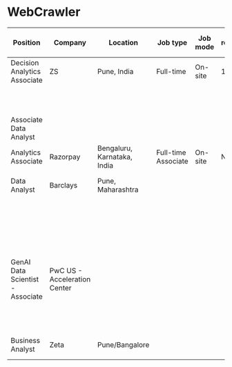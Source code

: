 # WebCrawler

|      Position        |       Company        |           Location              |      Job type    |       Job mode    |          Job requisition id          |          Years of experience        | Job link |
|-----------------|------------------------|---------------------------|-----------|----------|--------------------|---------------------|----------|
| Decision Analytics Associate | ZS | Pune, India | Full-time | On-site | 19207 | Up to 3 years | https://jobs.zs.com/jobs/19207?lang=en-us&jobsource=takeofftalent&utm_medium=takeofftalent&src=takeofftalent&p=eyJwYWdlVHlwZSI6ImpkIiwiY3ZTb3VyY2UiOiJjYXJlZXJzIiwicmVxSWQiOjI1MjMsInJlcXVlc3RlciI6eyJpZCI6IiIsImNvZGUiOiIiLCJuYW1lIjoiIn0sInBhZ2UiOiJjYXJlZXJzIiwiYnVmaWx0ZXIiOi0xLCJjdXN0b21GaWVsZHMiOnt9fQ==&lever-social=takeofftalentv&mode=takeofftalent&iis=takeofftalent&utm_medium=takeofftalent&jid=628472948216egfuewgfwe73972018340217040&src=takeofftalenttakeofftalent |
|  |  |  |  |  |  |  | https://jobs.empower.com/job/-/-/42743/60928288448?utm_source=takeofftalent&utm_medium=takeofftalent&utm_campaign=takeofftalent&src=takeofftalent&p=eyJwYWdlVHlwZSI6ImpkIiwiY3ZTb3VyY2UiOiJjYXJlZXJzIiwicmVxSWQiOjI1MjMsInJlcXVlc3RlciI6eyJpZCI6IiIsImNvZGUiOiIiLCJuYW1lIjoiIn0sInBhZ2UiOiJjYXJlZXJzIiwiYnVmaWx0ZXIiOi0xLCJjdXN0b21GaWVsZHMiOnt9fQ==&lever-social=takeofftalentv?&mode=takeofftalent&iis=takeofftalent&utm_medium=takeofftalent&jid=628472948216egfuewgfwe73972018340217040&src=takeofftalenttakeofftalent |
| Associate Data Analyst |  |  |  |  |  |  | https://workwithus.circlek.com/global/en/job/CIKCGLOBALR426168EXTERNALENGLOBAL/Associate-Data-Analyst?utm_source=takeofftalent&utm_medium=takeofftalent&utm_campaign=takeofftalent&src=takeofftalent&p=eyJwYWdlVHlwZSI6ImpkIiwiY3ZTb3VyY2UiOiJjYXJlZXJzIiwicmVxSWQiOjI1MjMsInJlcXVlc3RlciI6eyJpZCI6IiIsImNvZGUiOiIiLCJuYW1lIjoiIn0sInBhZ2UiOiJjYXJlZXJzIiwiYnVmaWx0ZXIiOi0xLCJjdXN0b21GaWVsZHMiOnt9fQ==&lever-social=takeofftalentv?&mode=takeofftalent&iis=takeofftalent&utm_medium=takeofftalent&jid=628472948216egfuewgfwe73972018340217040&src=takeofftalenttakeofftalent |
| Analytics Associate | Razorpay | Bengaluru, Karnataka, India | Full-time Associate | On-site | N/A | 0-3 years | https://www.linkedin.com/jobs/view/3917534646/?utm_source=takeofftalent&utm_medium=takeofftalent&utm_campaign=takeofftalent&src=takeofftalent&p=eyJwYWdlVHlwZSI6ImpkIiwiY3ZTb3VyY2UiOiJjYXJlZXJzIiwicmVxSWQiOjI1MjMsInJlcXVlc3RlciI6eyJpZCI6IiIsImNvZGUiOiIiLCJuYW1lIjoiIn0sInBhZ2UiOiJjYXJlZXJzIiwiYnVmaWx0ZXIiOi0xLCJjdXN0b21GaWVsZHMiOnt9fQ==&lever-social=takeofftalentv?&mode=takeofftalent&iis=takeofftalent&utm_medium=takeofftalent&jid=628472948216egfuewgfwe73972018340217040&src=takeofftalenttakeofftalent |
| Data Analyst | Barclays | Pune, Maharashtra |  |  |  |  | https://search.jobs.barclays/job/-/-/22545/64611379600?src=JB-12860?jobsource=takeofftalent&utm_medium=takeofftalent&src=takeofftalent&p=eyJwYWdlVHlwZSI6ImpkIiwiY3ZTb3VyY2UiOiJjYXJlZXJzIiwicmVxSWQiOjI1MjMsInJlcXVlc3RlciI6eyJpZCI6IiIsImNvZGUiOiIiLCJuYW1lIjoiIn0sInBhZ2UiOiJjYXJlZXJzIiwiYnVmaWx0ZXIiOi0xLCJjdXN0b21GaWVsZHMiOnt9fQ==&lever-social=takeofftalentv&mode=takeofftalent&iis=takeofftalent&utm_medium=takeofftalent&jid=628472948216egfuewgfwe73972018340217040&src=takeofftalenttakeofftalent |
|  |  |  |  |  |  |  | https://www.linkedin.com/jobs/view/3917519302/??utm_source=takeofftalent&utm_medium=takeofftalent&utm_campaign=takeofftalent&src=takeofftalent&p=eyJwYWdlVHlwZSI6ImpkIiwiY3ZTb3VyY2UiOiJjYXJlZXJzIiwicmVxSWQiOjI1MjMsInJlcXVlc3RlciI6eyJpZCI6IiIsImNvZGUiOiIiLCJuYW1lIjoiIn0sInBhZ2UiOiJjYXJlZXJzIiwiYnVmaWx0ZXIiOi0xLCJjdXN0b21GaWVsZHMiOnt9fQ==&lever-social=takeofftalentv?&mode=takeofftalent&iis=takeofftalent&utm_medium=takeofftalent&jid=628472948216egfuewgfwe73972018340217040&src=takeofftalenttakeofftalent |
|  |  |  |  |  |  |  | https://www.linkedin.com/jobs/view/3919956879/?utm_source=takeofftalent&utm_medium=takeofftalent&utm_campaign=takeofftalent&src=takeofftalent&p=eyJwYWdlVHlwZSI6ImpkIiwiY3ZTb3VyY2UiOiJjYXJlZXJzIiwicmVxSWQiOjI1MjMsInJlcXVlc3RlciI6eyJpZCI6IiIsImNvZGUiOiIiLCJuYW1lIjoiIn0sInBhZ2UiOiJjYXJlZXJzIiwiYnVmaWx0ZXIiOi0xLCJjdXN0b21GaWVsZHMiOnt9fQ==&lever-social=takeofftalentv?&mode=takeofftalent&iis=takeofftalent&utm_medium=takeofftalent&jid=628472948216egfuewgfwe73972018340217040&src=takeofftalenttakeofftalent |
| GenAI Data Scientist - Associate | PwC US - Acceleration Center |  |  |  |  |  | https://pwc.wd3.myworkdayjobs.com/Global_Experienced_Careers/job/Bangalore/Data-Science--Gen-AI----Associate-2_525888WD?source=172911jobsource=takeofftalent&utm_medium=takeofftalent&src=takeofftalent&p=eyJwYWdlVHlwZSI6ImpkIiwiY3ZTb3VyY2UiOiJjYXJlZXJzIiwicmVxSWQiOjI1MjMsInJlcXVlc3RlciI6eyJpZCI6IiIsImNvZGUiOiIiLCJuYW1lIjoiIn0sInBhZ2UiOiJjYXJlZXJzIiwiYnVmaWx0ZXIiOi0xLCJjdXN0b21GaWVsZHMiOnt9fQ==&lever-social=takeofftalentv&mode=takeofftalent&iis=takeofftalent&utm_medium=takeofftalent&jid=628472948216egfuewgfwe73972018340217040&src=takeofftalenttakeofftalent |
|  |  |  |  |  |  |  | https://www.linkedin.com/jobs/view/3925621395/?jobsource=takeofftalent&utm_medium=takeofftalent&src=takeofftalent&p=eyJwYWdlVHlwZSI6ImpkIiwiY3ZTb3VyY2UiOiJjYXJlZXJzIiwicmVxSWQiOjI1MjMsInJlcXVlc3RlciI6eyJpZCI6IiIsImNvZGUiOiIiLCJuYW1lIjoiIn0sInBhZ2UiOiJjYXJlZXJzIiwiYnVmaWx0ZXIiOi0xLCJjdXN0b21GaWVsZHMiOnt9fQ==&lever-social=takeofftalentv&mode=takeofftalent&iis=takeofftalent&utm_medium=takeofftalent&jid=628472948216egfuewgfwe73972018340217040&src=takeofftalenttakeofftalent |
| Business Analyst | Zeta | Pune/Bangalore |  |  |  |  | https://jobs.lever.co/zeta/e50570a3-2fdc-490a-8967-8316482c10d9/??utm_source=takeofftalent&utm_medium=takeofftalent&utm_campaign=takeofftalent&src=takeofftalent&p=eyJwYWdlVHlwZSI6ImpkIiwiY3ZTb3VyY2UiOiJjYXJlZXJzIiwicmVxSWQiOjI1MjMsInJlcXVlc3RlciI6eyJpZCI6IiIsImNvZGUiOiIiLCJuYW1lIjoiIn0sInBhZ2UiOiJjYXJlZXJzIiwiYnVmaWx0ZXIiOi0xLCJjdXN0b21GaWVsZHMiOnt9fQ==&lever-social=takeofftalentv?&mode=takeofftalent&iis=takeofftalent&utm_medium=takeofftalent&jid=628472948216egfuewgfwe73972018340217040&src=takeofftalenttakeofftalent |
